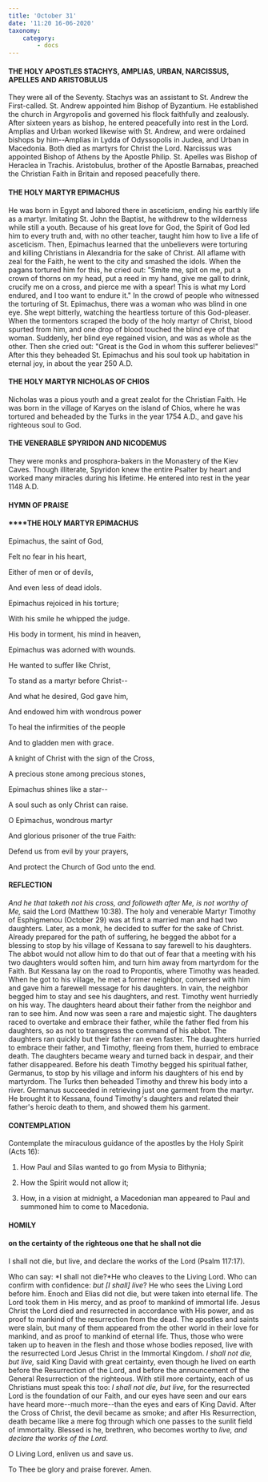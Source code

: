 ```yaml
---
title: 'October 31'
date: '11:20 16-06-2020'
taxonomy:
    category:
        - docs
---
```


#### THE HOLY APOSTLES STACHYS, AMPLIAS, URBAN, NARCISSUS, APELLES AND ARISTOBULUS

They were all of the Seventy. Stachys was an assistant to St. Andrew the First-called. St. Andrew appointed him Bishop of Byzantium. He established the church in Argyropolis and governed his flock faithfully and zealously. After sixteen years as bishop, he entered peacefully into rest in the Lord. Amplias and Urban worked likewise with St. Andrew, and were ordained bishops by him--Amplias in Lydda of Odyssopolis in Judea, and Urban in Macedonia. Both died as martyrs for Christ the Lord. Narcissus was appointed Bishop of Athens by the Apostle Philip. St. Apelles was Bishop of Heraclea in Trachis. Aristobulus, brother of the Apostle Barnabas, preached the Christian Faith in Britain and reposed peacefully there. 

#### THE HOLY MARTYR EPIMACHUS

He was born in Egypt and labored there in asceticism, ending his earthly life as a martyr. Imitating St. John the Baptist, he withdrew to the wilderness while still a youth. Because of his great love for God, the Spirit of God led him to every truth and, with no other teacher, taught him how to live a life of asceticism. Then, Epimachus learned that the unbelievers were torturing and killing Christians in Alexandria for the sake of Christ. All aflame with zeal for the Faith, he went to the city and smashed the idols. When the pagans tortured him for this, he cried out: "Smite me, spit on me, put a crown of thorns on my head, put a reed in my hand, give me gall to drink, crucify me on a cross, and pierce me with a spear! This is what my Lord endured, and I too want to endure it." In the crowd of people who witnessed the torturing of St. Epimachus, there was a woman who was blind in one eye. She wept bitterly, watching the heartless torture of this God-pleaser. When the tormentors scraped the body of the holy martyr of Christ, blood spurted from him, and one drop of blood touched the blind eye of that woman. Suddenly, her blind eye regained vision, and was as whole as the other. Then she cried out: "Great is the God in whom this sufferer believes!" After this they beheaded St. Epimachus and his soul took up habitation in eternal joy, in about the year 250 A.D.

#### THE HOLY MARTYR NICHOLAS OF CHIOS

Nicholas was a pious youth and a great zealot for the Christian Faith. He was born in the village of Karyes on the island of Chios, where he was tortured and beheaded by the Turks in the year 1754 A.D., and gave his righteous soul to God.

#### THE VENERABLE SPYRIDON AND NICODEMUS

They were monks and prosphora-bakers in the Monastery of the Kiev Caves. Though illiterate, Spyridon knew the entire Psalter by heart and worked many miracles during his lifetime. He entered into rest in the year 1148 A.D.



#### HYMN OF PRAISE

#### ****THE HOLY MARTYR EPIMACHUS

Epimachus, the saint of God,

Felt no fear in his heart,

Either of men or of devils,

And even less of dead idols.

Epimachus rejoiced in his torture;

With his smile he whipped the judge.

His body in torment, his mind in heaven,

Epimachus was adorned with wounds.

He wanted to suffer like Christ,

To stand as a martyr before Christ--

And what he desired, God gave him,

And endowed him with wondrous power

To heal the infirmities of the people 

And to gladden men with grace.

A knight of Christ with the sign of the Cross,

A precious stone among precious stones,

Epimachus shines like a star--

A soul such as only Christ can raise.

O Epimachus, wondrous martyr

And glorious prisoner of the true Faith:

Defend us from evil by your prayers,

And protect the Church of God unto the end.


#### REFLECTION

*And he that taketh not his cross, and followeth after Me, is not worthy of Me,* said the Lord (Matthew 10:38). The holy and venerable Martyr Timothy of Esphigmenou (October 29) was at first a married man and had two daughters. Later, as a monk, he decided to suffer for the sake of Christ. Already prepared for the path of suffering, he begged the abbot for a blessing to stop by his village of Kessana to say farewell to his daughters. The abbot would not allow him to do that out of fear that a meeting with his two daughters would soften him, and turn him away from martyrdom for the Faith. But Kessana lay on the road to Propontis, where Timothy was headed. When he got to his village, he met a former neighbor, conversed with him and gave him a farewell message for his daughters. In vain, the neighbor begged him to stay and see his daughters, and rest. Timothy went hurriedly on his way. The daughters heard about their father from the neighbor and ran to see him. And now was seen a rare and majestic sight. The daughters raced to overtake and embrace their father, while the father fled from his daughters, so as not to transgress the command of his abbot. The daughters ran quickly but their father ran even faster. The daughters hurried to embrace their father, and Timothy, fleeing from them, hurried to embrace death. The daughters became weary and turned back in despair, and their father disappeared. Before his death Timothy begged his spiritual father, Germanus, to stop by his village and inform his daughters of his end by martyrdom. The Turks then beheaded Timothy and threw his body into a river. Germanus succeeded in retrieving just one garment from the martyr. He brought it to Kessana, found Timothy's daughters and related their father's heroic death to them, and showed them his garment.



#### CONTEMPLATION

Contemplate the miraculous guidance of the apostles by the Holy Spirit (Acts 16):

1.  How Paul and Silas wanted to go from Mysia to Bithynia;

1.  How the Spirit would not allow it;

1.  How, in a vision at midnight, a Macedonian man appeared to Paul and summoned him to come to Macedonia.



#### HOMILY

#### on the certainty of the righteous one that he shall not die

I shall not die, but live, and declare the works of the Lord (Psalm 117:17).

Who can say: *I shall not die?*He who cleaves to the Living Lord. Who can confirm with confidence: *but [I shall] live*? He who sees the Living Lord before him. Enoch and Elias did not die, but were taken into eternal life. The Lord took them in His mercy, and as proof to mankind of immortal life. Jesus Christ the Lord died and resurrected in accordance with His power, and as proof to mankind of the resurrection from the dead. The apostles and saints were slain, but many of them appeared from the other world in their love for mankind, and as proof to mankind of eternal life. Thus, those who were taken up to heaven in the flesh and those whose bodies reposed, live with the resurrected Lord Jesus Christ in the Immortal Kingdom. *I shall not die, but live,* said King David with great certainty, even though he lived on earth before the Resurrection of the Lord, and before the announcement of the General Resurrection of the righteous. With still more certainty, each of us Christians must speak this too: *I shall not die, but live,* for the resurrected Lord is the foundation of our Faith, and our eyes have seen and our ears have heard more--much more--than the eyes and ears of King David. After the Cross of Christ, the devil became as smoke; and after His Resurrection, death became like a mere fog through which one passes to the sunlit field of immortality. Blessed is he, brethren, who becomes worthy to *live, and declare the works of the Lord*.

O Living Lord, enliven us and save us.

To Thee be glory and praise forever. Amen.
